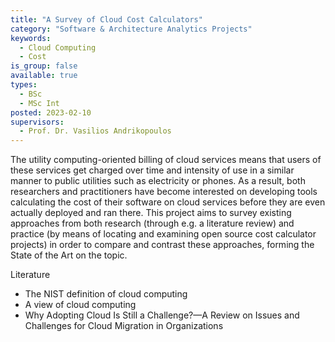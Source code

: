 ```yaml
---
title: "A Survey of Cloud Cost Calculators"
category: "Software & Architecture Analytics Projects"
keywords:
  - Cloud Computing
  - Cost
is_group: false
available: true
types:
  - BSc
  - MSc Int
posted: 2023-02-10
supervisors:
  - Prof. Dr. Vasilios Andrikopoulos
---
```

The utility computing-oriented billing of cloud services means that users of these services get charged over time and intensity of use in a similar manner to public utilities such as electricity or phones. As a result, both researchers and practitioners have become interested on developing tools calculating the cost of their software on cloud services before they are even actually deployed and ran there. This project aims to survey existing approaches from both research (through e.g. a literature review) and practice (by means of locating and examining open source cost calculator projects) in order to compare and contrast these approaches, forming the State of the Art on the topic.

Literature

- The NIST definition of cloud computing
- A view of cloud computing
- Why Adopting Cloud Is Still a Challenge?—A Review on Issues and Challenges for Cloud Migration in Organizations
